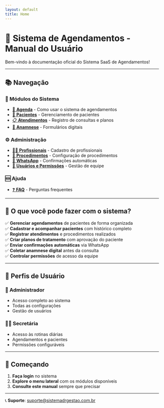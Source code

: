 ```yaml
---
layout: default
title: Home
---
```


# 🏥 Sistema de Agendamentos - Manual do Usuário

Bem-vindo à documentação oficial do Sistema SaaS de Agendamentos!

---

## 📚 Navegação

### 📖 Módulos do Sistema

- [📅 **Agenda**](Agenda) - Como usar o sistema de agendamentos
- [👥 **Pacientes**](Pacientes) - Gerenciamento de pacientes
- [📋 **Atendimentos**](Atendimentos) - Registro de consultas e planos
- [📝 **Anamnese**](Anamnese) - Formulários digitais

### ⚙️ Administração

- [👨‍⚕️ **Profissionais**](Profissionais) - Cadastro de profissionais
- [💊 **Procedimentos**](Procedimentos) - Configuração de procedimentos
- [💬 **WhatsApp**](WhatsApp) - Confirmações automáticas
- [🔐 **Usuários e Permissões**](Usuarios-Permissoes) - Gestão de equipe

### 🆘 Ajuda

- [❓ **FAQ**](FAQ) - Perguntas frequentes

---

## 🎯 O que você pode fazer com o sistema?

✅ **Gerenciar agendamentos** de pacientes de forma organizada  
✅ **Cadastrar e acompanhar pacientes** com histórico completo  
✅ **Registrar atendimentos** e procedimentos realizados  
✅ **Criar planos de tratamento** com aprovação do paciente  
✅ **Enviar confirmações automáticas** via WhatsApp  
✅ **Coletar anamnese digital** antes da consulta  
✅ **Controlar permissões** de acesso da equipe

---

## 👥 Perfis de Usuário

### 🔑 Administrador

- Acesso completo ao sistema
- Todas as configurações
- Gestão de usuários

### 👩‍💼 Secretária

- Acesso às rotinas diárias
- Agendamentos e pacientes
- Permissões configuráveis

---

## 🚀 Começando

1. **Faça login** no sistema
2. **Explore o menu lateral** com os módulos disponíveis
3. **Consulte este manual** sempre que precisar

---

📞 **Suporte**: suporte@sistemadrgestao.com.br
